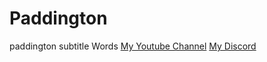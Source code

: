 # Paddington
paddington subtitle Words
[My Youtube Channel](https://www.youtube.com/channel/UCZJScYWncJNNjdJKdHHD07Q?view_as=subscriber)
[My Discord](https://discord.gg/CzgGFMM)
